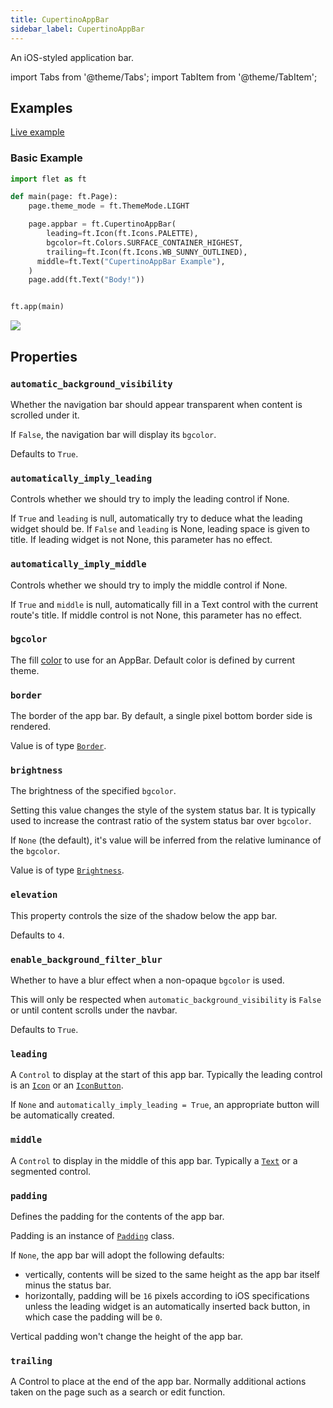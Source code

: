 ```yaml
---
title: CupertinoAppBar
sidebar_label: CupertinoAppBar
---
```


An iOS-styled application bar.

import Tabs from '@theme/Tabs';
import TabItem from '@theme/TabItem';

## Examples

[Live example](https://flet-controls-gallery.fly.dev/navigation/cupertinoappbar)

### Basic Example

<Tabs groupId="language">
  <TabItem value="python" label="Python" default>

```python
import flet as ft

def main(page: ft.Page):
    page.theme_mode = ft.ThemeMode.LIGHT

    page.appbar = ft.CupertinoAppBar(
        leading=ft.Icon(ft.Icons.PALETTE),
        bgcolor=ft.Colors.SURFACE_CONTAINER_HIGHEST,
        trailing=ft.Icon(ft.Icons.WB_SUNNY_OUTLINED),
      middle=ft.Text("CupertinoAppBar Example"),
    )
    page.add(ft.Text("Body!"))


ft.app(main)
```

  </TabItem>
</Tabs>

<img src="/img/docs/controls/cupertino-appbar/cupertino-appbar.png" className="screenshot-40"/>

## Properties

### `automatic_background_visibility`

Whether the navigation bar should appear transparent when content is scrolled under it.

If `False`, the navigation bar will display its `bgcolor`.

Defaults to `True`.

### `automatically_imply_leading`

Controls whether we should try to imply the leading control if None.

If `True` and `leading` is null, automatically try to deduce what the leading widget should be. 
If `False` and `leading` is None, leading space is given to title. If leading widget is not None, this parameter has no effect.

### `automatically_imply_middle`

Controls whether we should try to imply the middle control if None.

If `True` and `middle` is null, automatically fill in a Text control with the current route's title. If middle control
is not None, this parameter has no effect.

### `bgcolor`

The fill [color](/docs/reference/colors) to use for an AppBar. Default color is defined by current theme.

### `border`

The border of the app bar.
By default, a single pixel bottom border side is rendered.

Value is of type [`Border`](/docs/reference/types/border).

### `brightness`

The brightness of the specified `bgcolor`.

Setting this value changes the style of the system status bar. It is typically used to increase the contrast ratio of the system status bar over `bgcolor`.

If `None` (the default), it's value will be inferred from the relative luminance of the `bgcolor`.

Value is of type [`Brightness`](/docs/reference/types/brightness).

### `elevation`

This property controls the size of the shadow below the app bar.

Defaults to `4`.

### `enable_background_filter_blur`

Whether to have a blur effect when a non-opaque `bgcolor` is used.

This will only be respected when `automatic_background_visibility` is `False` or until content scrolls under the navbar.

Defaults to `True`.

### `leading`

A `Control` to display at the start of this app bar. Typically the leading control is an [`Icon`](/docs/controls/icon) or an [`IconButton`](/docs/controls/iconbutton).

If `None` and `automatically_imply_leading = True`, an appropriate button will be automatically created.

### `middle`

A `Control` to display in the middle of this app bar. Typically a [`Text`](/docs/controls/text) or a segmented control.

### `padding`

Defines the padding for the contents of the app bar.

Padding is an instance of [`Padding`](/docs/reference/types/padding) class.

If `None`, the app bar will adopt the following defaults:

- vertically, contents will be sized to the same height as the app bar itself minus the status bar.
- horizontally, padding will be `16` pixels according to iOS specifications unless the leading widget is an automatically inserted back button, in which case the padding will be `0`.

Vertical padding won't change the height of the app bar.

### `trailing`

A Control to place at the end of the app bar. Normally additional actions taken on the page such as a search or edit function.
